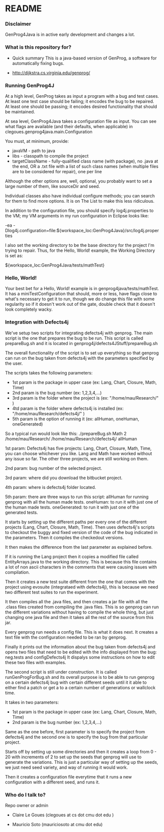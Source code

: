 # README #

### Disclaimer ###

GenProg4Java is in active early development and changes a lot.

### What is this repository for? ###

* Quick summary
This is a java-based version of GenProg, a software for automatically fixing bugs.

* http://dijkstra.cs.virginia.edu/genprog/

### Running GenProg4J ###

At a high level, GenProg takes as input a program with a bug and test cases.  At
least one test case should be failing; it encodes the bug to be repaired.  At
least one should be passing; it encodes desired functionality that should be
maintained.

At sea level, GenProg4Java takes a configuration file as input.  You can see
what flags are available (and their defaults, when applicable) in
clegoues.genprog4java.main.Configuration

You must, at minimum, provide:
* javaVM - path to java
* libs - classpath to compile the project
* targetClassName - fully-qualified class name (with package), no .java at the
end, OR a .txt file with a list of such class names (when multiple files are to
be considered for repair), one per line

Although the other options are, well, optional, you probably want to set a large
number of them, like sourceDir and seed.

Individual classes also have individual configure methods; you can search for
them to find more options.  It is on The List to make this less ridiculous.

In addition to the configuration file, you should specify log4j.properties to
the VM; my VM arguments in my run configuration in Eclipse looks like:

-ea -Dlog4j.configuration=file:${workspace_loc:GenProg4Java}/src/log4j.properties 

I also set the working directory to be the base directory for the project I'm
trying to repair.  Thus, for the Hello, World! example, the Working Directory is
set as: 

${workspace_loc:GenProg4Java/tests/mathTest}

### Hello, World! ###

Your best bet for a Hello, World! example is in genprog4java/tests/mathTest.  It
has a miniTestConfiguration that should, more or less, have flags close to
what's necessary to get it to run, though we do change this file with some
regularity so if it doesn't work out of the gate, double check that it doesn't
look completely wacky.

### Integration with Defects4j ###

We've setup two scripts for integrating defects4j with genprog.
The main script is the one that prepares the bug to be run. This script is called prepareBug.sh and it is located in genprog4j/defects4JStuff/prepareBug.sh

The overall functionality of the script is to set up everything so that genprog can run on the bug taken from defects4j with the parameters specified by the user.

The scripts takes the following parameters:

* 1st param is the package in upper case (ex: Lang, Chart, Closure, Math, Time)
* 2nd param is the bug number (ex: 1,2,3,4,...)
* 3rd param is the folder where the project is (ex: "/home/mau/Research/" )
* 4td param is the folder where defects4j is installed (ex: "/home/mau/Research/defects4j/" )
* 5th param is the option of running it (ex: allHuman, oneHuman, oneGenerated)

So a typical run would look like this:
./prepareBug.sh Math 2 /home/mau/Research/ /home/mau/Research/defects4j/ allHuman

1st param: Defects4j has five projects: Lang, Chart, Closure, Math, Time, you can choose whichever you like. Lang and Math have worked without any issue so far. The other three projects, we are still working on them.

2nd param: bug number of the selected project.

3rd param: where did you download the bitbucket project.

4th param: where is defects4j folder located.

5th param: there are three ways to run this script: allHuman for running genprog with all the human made tests. oneHuman: to run it with just one of the human made tests. oneGenerated: to run it with just one of the generated tests.

It starts by setting up the different paths per every one of the different projects (Lang, Chart, Closure, Math, Time).
Then uses defects4j's scripts to checkout the buggy and fixed version of the code of the bug indicated in the parameters.
Then it compiles the checkedout versions.

It then makes the difference from the last parameter as explained before.

If it is running the Lang project then it copies a modified file called EntityArrays.java to the working directory. This is because this file contains a lot of non ascii characters in the comments that were causing issues with compilation.

Then it creates a new test suite different from the one that comes with the project using evosuite (integrataed with defects4j), this is because we need two different test suites to run the experiment.

It then compiles all the .java files, and then creates a jar file with all the .class files created from compiling the .java files. This is so genprog can run the different variations without having to compile the whole thing, but just changing one java file and then it takes all the rest of the source from this jar.

Every genprog run needs a config file. This is what it does next. It creates a text file with the configuration needed to be ran by genprog.

Finally it prints out the information about the bug taken from defects4j and opens two files that need to be edited with the info displayed from the bug: neg.tests and configDefects4j
It dispalys some instructions on how to edit these two files with examples.


The second script is still under construction.
It is called runGenProgForBug.sh and its overall purpose is to be able to run genprog on a certain defects4j bug with certain different seeds until it it able to either find a patch or get a to a certain number of generations or wallclock time.

It takes in two parameters:

*  1st param is the package in upper case (ex: Lang, Chart, Closure, Math, Time)
*  2nd param is the bug number (ex: 1,2,3,4,...)

Same as the one before, first parameter is to specify the project from defects4j and the second one is to specify the bug from that particular project.

Starts off by setting up some directories and then it creates a loop from 0 - 20 with increments of 2 to set up the seeds that genprog will use to generate the variations. This is just a particular way of setting up the seeds, we just need seed variety, and way of running it would work.

Then it creates a configuration file everytime that it runs a new configuration with a different seed, and runs it.


### Who do I talk to? ###

Repo owner or admin

* Claire Le Goues (clegoues at cs dot cmu dot edu )

* Mauricio Soto (mauriciosoto at cmu dot edu)